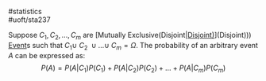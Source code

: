 #statistics  
#uoft/sta237 



Suppose $C_1, C_2,...,C_m$ are [Mutually Exclusive(Disjoint|[Disjoint)](Disjoint)](Disjoint))) [Event](Event.md)s such that $C_1 \cup \ C_2 \ \cup ... \cup \ C_m = \Omega$. The probability of an arbitrary event $A$ can be expressed as: $$P(A)=P(A|C_1)P(C_1)+P(A|C_2)P(C_2)+...+P(A|C_m)P(C_m)$$